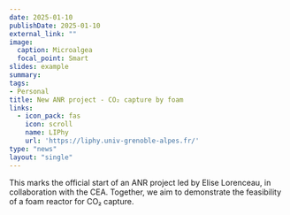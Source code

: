 ```yaml
---
date: 2025-01-10
publishDate: 2025-01-10
external_link: ""
image:
  caption: Microalgea
  focal_point: Smart
slides: example
summary:
tags:
- Personal
title: New ANR project - CO₂ capture by foam
links:
  - icon_pack: fas
    icon: scroll
    name: LIPhy
    url: 'https://liphy.univ-grenoble-alpes.fr/'
type: "news"
layout: "single"
---
```

This marks the official start of an ANR project led by Elise Lorenceau, in collaboration
with the CEA. Together, we aim to demonstrate the feasibility of a foam reactor
for CO₂ capture.
